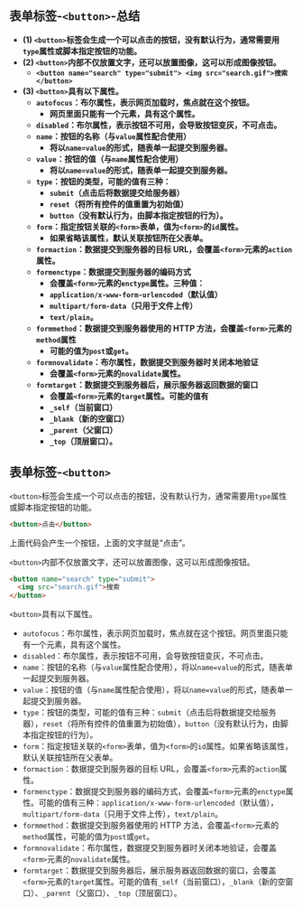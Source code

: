 ## 表单标签-`<button>`-总结

- **(1) `<button>`标签会生成一个可以点击的按钮，没有默认行为，通常需要用`type`属性或脚本指定按钮的功能。**
- **(2) `<button>`内部不仅放置文字，还可以放置图像，这可以形成图像按钮。**
  - **`<button name="search" type="submit"> <img src="search.gif">搜索 </button>`**
- **(3) `<button>`具有以下属性。**
  - **`autofocus`：布尔属性，表示网页加载时，焦点就在这个按钮。**
    - **网页里面只能有一个元素，具有这个属性。**
  - **`disabled`：布尔属性，表示按钮不可用，会导致按钮变灰，不可点击。**
  - **`name`：按钮的名称（与`value`属性配合使用）**
    - **将以`name=value`的形式，随表单一起提交到服务器。**
  - **`value`：按钮的值（与`name`属性配合使用）**
    - **将以`name=value`的形式，随表单一起提交到服务器。**
  - **`type`：按钮的类型，可能的值有三种：**
    - **`submit`（点击后将数据提交给服务器）**
    - **`reset`（将所有控件的值重置为初始值）**
    - **`button`（没有默认行为，由脚本指定按钮的行为）。**
  - **`form`：指定按钮关联的`<form>`表单，值为`<form>`的`id`属性。**
    - **如果省略该属性，默认关联按钮所在父表单。**
  - **`formaction`：数据提交到服务器的目标 URL，会覆盖`<form>`元素的`action`属性。**
  - **`formenctype`：数据提交到服务器的编码方式**
    - **会覆盖`<form>`元素的`enctype`属性。三种值：**
    - **`application/x-www-form-urlencoded`（默认值）**
    - **`multipart/form-data`（只用于文件上传）**
    - **`text/plain`。**
  - **`formmethod`：数据提交到服务器使用的 HTTP 方法，会覆盖`<form>`元素的`method`属性**
    - **可能的值为`post`或`get`。**
  - **`formnovalidate`：布尔属性，数据提交到服务器时关闭本地验证**
    - **会覆盖`<form>`元素的`novalidate`属性。**
  - **`formtarget`：数据提交到服务器后，展示服务器返回数据的窗口**
    - **会覆盖`<form>`元素的`target`属性。可能的值有**
    - **`_self`（当前窗口）**
    - **`_blank`（新的空窗口）**
    - **`_parent`（父窗口）**
    - **`_top`（顶层窗口）。**

## 表单标签-`<button>`

`<button>`标签会生成一个可以点击的按钮，没有默认行为，通常需要用`type`属性或脚本指定按钮的功能。

```html
<button>点击</button>
```

上面代码会产生一个按钮，上面的文字就是“点击”。

`<button>`内部不仅放置文字，还可以放置图像，这可以形成图像按钮。

```html
<button name="search" type="submit">
  <img src="search.gif">搜索
</button>
```

`<button>`具有以下属性。

- `autofocus`：布尔属性，表示网页加载时，焦点就在这个按钮。网页里面只能有一个元素，具有这个属性。
- `disabled`：布尔属性，表示按钮不可用，会导致按钮变灰，不可点击。
- `name`：按钮的名称（与`value`属性配合使用），将以`name=value`的形式，随表单一起提交到服务器。
- `value`：按钮的值（与`name`属性配合使用），将以`name=value`的形式，随表单一起提交到服务器。
- `type`：按钮的类型，可能的值有三种：`submit`（点击后将数据提交给服务器），`reset`（将所有控件的值重置为初始值），`button`（没有默认行为，由脚本指定按钮的行为）。
- `form`：指定按钮关联的`<form>`表单，值为`<form>`的`id`属性。如果省略该属性，默认关联按钮所在父表单。
- `formaction`：数据提交到服务器的目标 URL，会覆盖`<form>`元素的`action`属性。
- `formenctype`：数据提交到服务器的编码方式，会覆盖`<form>`元素的`enctype`属性。可能的值有三种：`application/x-www-form-urlencoded`（默认值），`multipart/form-data`（只用于文件上传），`text/plain`。
- `formmethod`：数据提交到服务器使用的 HTTP 方法，会覆盖`<form>`元素的`method`属性，可能的值为`post`或`get`。
- `formnovalidate`：布尔属性，数据提交到服务器时关闭本地验证，会覆盖`<form>`元素的`novalidate`属性。
- `formtarget`：数据提交到服务器后，展示服务器返回数据的窗口，会覆盖`<form>`元素的`target`属性。可能的值有`_self`（当前窗口），`_blank`（新的空窗口）、`_parent`（父窗口）、`_top`（顶层窗口）。
